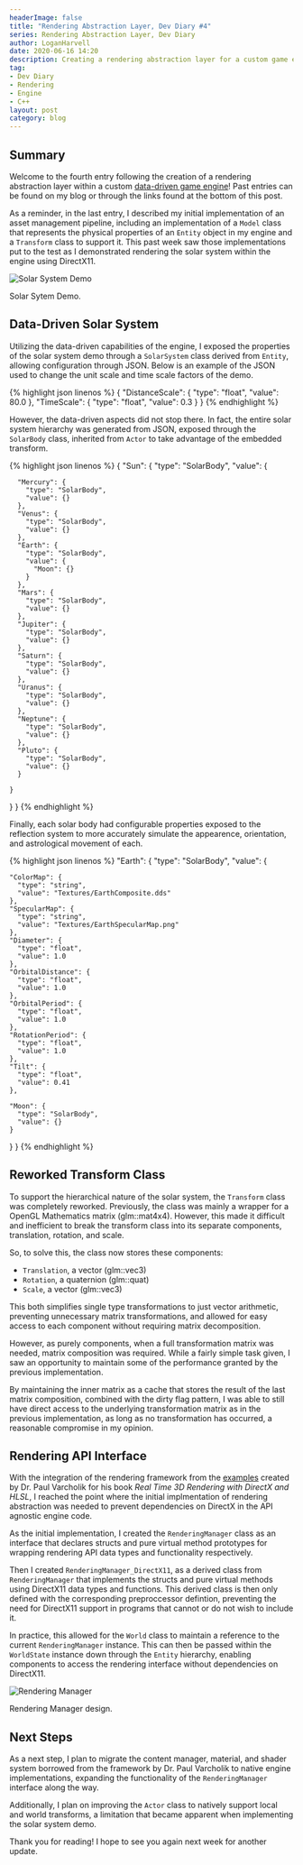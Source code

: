 ```yaml
---
headerImage: false
title: "Rendering Abstraction Layer, Dev Diary #4"
series: Rendering Abstraction Layer, Dev Diary
author: LoganHarvell
date: 2020-06-16 14:20
description: Creating a rendering abstraction layer for a custom game engine.
tag:
- Dev Diary
- Rendering
- Engine
- C++
layout: post
category: blog
---
```


## Summary

Welcome to the fourth entry following the creation of a rendering abstraction layer within a custom [data-driven game engine](/fiea-game-engine)! Past entries can be found on my blog or through the links found at the bottom of this post.

As a reminder, in the last entry, I described my initial implementation of an asset management pipeline, including an implementation of a `Model` class that represents the physical properties of an `Entity` object in my engine and a `Transform` class to support it. This past week saw those implementations put to the test as I demonstrated rendering the solar system within the engine using DirectX11.

![Solar System Demo](/assets/images/SolarSystemDemo.png)
<figcaption class="caption">Solar Sytem Demo.</figcaption>

## Data-Driven Solar System

Utilizing the data-driven capabilities of the engine, I exposed the properties of the solar system demo through a `SolarSystem` class derived from `Entity`, allowing configuration through JSON. Below is an example of the JSON used to change the unit scale and time scale factors of the demo.

{% highlight json linenos %}
{
  "DistanceScale": {
    "type": "float",
    "value": 80.0
  },
  "TimeScale": {
    "type": "float",
    "value": 0.3
  }
}
{% endhighlight %}

However, the data-driven aspects did not stop there. In fact, the entire solar system hierarchy was generated from JSON, exposed through the `SolarBody` class, inherited from `Actor` to take advantage of the embedded transform.

{% highlight json linenos %}
{
  "Sun": {
    "type": "SolarBody",
    "value": {

      "Mercury": {
        "type": "SolarBody",
        "value": {}
      },
      "Venus": {
        "type": "SolarBody",
        "value": {}
      },
      "Earth": {
        "type": "SolarBody",
        "value": {
          "Moon": {}
        }
      },
      "Mars": {
        "type": "SolarBody",
        "value": {}
      },
      "Jupiter": {
        "type": "SolarBody",
        "value": {}
      },
      "Saturn": {
        "type": "SolarBody",
        "value": {}
      },
      "Uranus": {
        "type": "SolarBody",
        "value": {}
      },
      "Neptune": {
        "type": "SolarBody",
        "value": {}
      },
      "Pluto": {
        "type": "SolarBody",
        "value": {}
      }

    }
  }
}
{% endhighlight %}

Finally, each solar body had configurable properties exposed to the reflection system to more accurately simulate the appearence, orientation, and astrological movement of each.

{% highlight json linenos %}
"Earth": {
  "type": "SolarBody",
  "value": {

    "ColorMap": {
      "type": "string",
      "value": "Textures/EarthComposite.dds"
    },
    "SpecularMap": {
      "type": "string",
      "value": "Textures/EarthSpecularMap.png"
    },
    "Diameter": {
      "type": "float",
      "value": 1.0
    },
    "OrbitalDistance": {
      "type": "float",
      "value": 1.0
    },
    "OrbitalPeriod": {
      "type": "float",
      "value": 1.0
    },
    "RotationPeriod": {
      "type": "float",
      "value": 1.0
    },
    "Tilt": {
      "type": "float",
      "value": 0.41
    },

    "Moon": {
      "type": "SolarBody",
      "value": {}
    }
  }
}
{% endhighlight %}

## Reworked Transform Class

To support the hierarchical nature of the solar system, the `Transform` class was completely reworked. Previously, the class was mainly a wrapper for a OpenGL Mathematics matrix (glm::mat4x4). However, this made it difficult and inefficient to break the transform class into its separate components, translation, rotation, and scale.

So, to solve this, the class now stores these components:

- `Translation`, a vector (glm::vec3)
- `Rotation`, a quaternion (glm::quat)
- `Scale`, a vector (glm::vec3)

This both simplifies single type transformations to just vector arithmetic, preventing unnecessary matrix transformations, and allowed for easy access to each component without requiring matrix decomposition.

However, as purely components, when a full transformation matrix was needed, matrix composition was required. While a fairly simple task given, I saw an opportunity to maintain some of the performance granted by the previous implementation.

By maintaining the inner matrix as a cache that stores the result of the last matrix composition, combined with the dirty flag pattern, I was able to still have direct access to the underlying transformation matrix as in the previous implementation, as long as no transformation has occurred, a reasonable compromise in my opinion.

## Rendering API Interface

With the integration of the rendering framework from the [examples](https://bitbucket.org/pvarcholik/real-time-3d-rendering-with-directx-and-hlsl/src/master/) created by Dr. Paul Varcholik for his book *Real Time 3D Rendering with DirectX and HLSL*, I reached the point where the initial implmentation of rendering abstraction was needed to prevent dependencies on DirectX in the API agnostic engine code.

As the initial implementation, I created the `RenderingManager` class as an interface that declares structs and pure virtual method prototypes for wrapping rendering API data types and functionality respectively.

Then I created `RenderingManager_DirectX11`, as a derived class from `RenderingManager` that implements the structs and pure virtual methods using DirectX11 data types and functions. This derived class is then only defined with the corresponding preproccessor defintion, preventing the need for DirectX11 support in programs that cannot or do not wish to include it.

In practice, this allowed for the `World` class to maintain a reference to the current `RenderingManager` instance. This can then be passed within the `WorldState` instance down through the `Entity` hierarchy, enabling components to access the rendering interface without dependencies on DirectX11.

![Rendering Manager](/assets/images/RenderingManager.png)
<figcaption class="caption">Rendering Manager design.</figcaption>

## Next Steps

As a next step, I plan to migrate the content manager, material, and shader system borrowed from the framework by Dr. Paul Varcholik to native engine implementations, expanding the functionality of the `RenderingManager` interface along the way.

Additionally, I plan on improving the `Actor` class to natively support local and world transforms, a limitation that became apparent when implementing the solar system demo.

Thank you for reading! I hope to see you again next week for another update.
